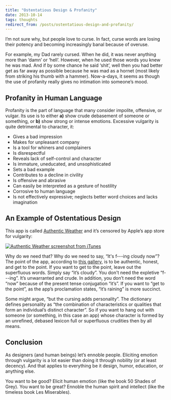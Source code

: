 ```yaml
---
title: "Ostentatious Design & Profanity"
date: 2013-10-14
tags: thoughts
redirect_from: /posts/ostentatious-design-and-profanity/
---
```


I’m not sure why, but people love to curse. In fact, curse words are losing their potency and becoming increasingly banal because of overuse.

For example, my Dad rarely cursed. When he did, it was never anything more than ‘damn’ or ‘hell’. However, when he used those words you knew he was mad. And if by some chance he said ‘shit’, well then you had better get as far away as possible because he was mad as a hornet (most likely from striking his thumb with a hammer). Now-a-days, it seems as though the use of profanity really gives no intimation into someone’s mood.

## Profanity in Human Language

Profanity is the part of language that many consider impolite, offensive, or vulgar. Its use is to either **a)** show crude debasement of someone or something, or **b)** show strong or intense emotions. Excessive vulgarity is quite detrimental to character, it:

- Gives a bad impression
- Makes for unpleasant company
- Is a tool for whiners and complainers
- Is disrespectful
- Reveals lack of self-control and character
- Is immature, uneducated, and unsophisticated
- Sets a bad example
- Contributes to a decline in civility
- Is offensive and abrasive
- Can easily be interpreted as a gesture of hostility
- Corrosive to human language
- Is not effectively expressive; neglects better word choices and lacks imagination

## An Example of Ostentatious Design

This app is called [Authentic Weather](http://www.authenticweather.com/) and it’s censored by Apple’s app store for vulgarity:

[![Authentic Weather screenshot from iTunes](http://a5.mzstatic.com/us/r30/Purple6/v4/93/b3/da/93b3da38-9daf-fd31-fd1e-b8cdf10183f1/screen568x568.jpeg)](http://www.behance.net/gallery/Authentic-Weather-for-iOS/10324571)

Why do we need that? Why do we need to say, “It's f---ing cloudy now”? The point of the app, according to [this gallery](http://www.behance.net/gallery/Authentic-Weather-for-iOS/10324571), is to be authentic, honest, and get to the point. If you want to get to the point, leave out the superfluous words. Simply say “it’s cloudy”. You don't need the expletive “f---ing”. It’s unwarranted and crude. In addition, you don’t need the word “now” because of the present tense conjugation “it’s”.  If you want to “get to the point”, as the app’s proclamation states, “it’s raining” is more succinct.

Some might argue, “but the cursing adds personality”. The dictionary defines personality as “the combination of characteristics or qualities that form an individual’s distinct character”. So if you want to hang out with someone (or something, in this case an app) whose character is formed by an unrefined, debased lexicon full or superfluous crudities then by all means.

## Conclusion

As designers (and human beings) let’s ennoble people. Eliciting emotion through vulgarity is a lot easier than doing it through nobility (or at least decency). And that applies to everything be it design, humor, education, or anything else.

You want to be good? Elicit human emotion (like the book 50 Shades of Grey). You want to be great? Ennoble the human spirit and intellect (like the timeless book Les Miserables).

